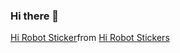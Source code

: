 ### Hi there 👋

<!--
**cyber-vivek/cyber-vivek** is a ✨ _special_ ✨ repository because its `README.md` (this file) appears on your GitHub profile.

Here are some ideas to get you started:

- 🔭 I’m currently working on ...
- 🌱 I’m currently learning ...
- 👯 I’m looking to collaborate on ...
- 🤔 I’m looking for help with ...
- 💬 Ask me about ...
- 📫 How to reach me: ...
- 😄 Pronouns: ...
- ⚡ Fun fact: ...
-->
<div class="tenor-gif-embed" data-postid="18871668" data-share-method="host" data-aspect-ratio="1" data-width="100%"><a href="https://tenor.com/view/hi-robot-gif-18871668">Hi Robot Sticker</a>from <a href="https://tenor.com/search/hi+robot-stickers">Hi Robot Stickers</a></div> <script type="text/javascript" async src="https://tenor.com/embed.js"></script>
